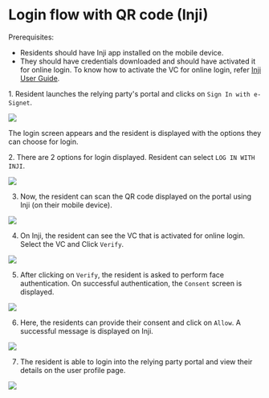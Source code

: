 # Login flow with QR code (Inji)

Prerequisites:

* Residents should have Inji app installed on the mobile device.
* They should have credentials downloaded and should have activated it for online login. To know how to activate the VC for online login, refer [Inji User Guide](https://docs.mosip.io/1.2.0/modules/mobile-application/inji-mobile-app-beta).


1\. Resident launches the relying party's portal and clicks on `Sign In with e-Signet`.

![](\_images/qr-login-screen1.png)

The login screen appears and the resident is displayed with the options they can choose for login.

2\. There are 2 options for login displayed. Resident can select `LOG IN WITH INJI`.

![](\_images/qr-login-with-inji2.png)

3. Now, the resident can scan the QR code displayed on the portal using Inji (on their mobile device).

![](\_images/qr-authentication-progress3.png)

4. On Inji, the resident can see the VC that is activated for online login. Select the VC and Click `Verify`.

![](\_images/qr-code-screen4.png)

5. After clicking on `Verify`, the resident is asked to perform face authentication. On successful authentication, the `Consent` screen is displayed.

![](\_images/qr-code-screen5.png)

6. Here, the residents can provide their consent and click on `Allow`. A successful message is displayed on Inji.

![](\_images/qr-code-screen6.png)

7. The resident is able to login into the relying party portal and view their details on the user profile page.

![](\_images/qr-final.png)

